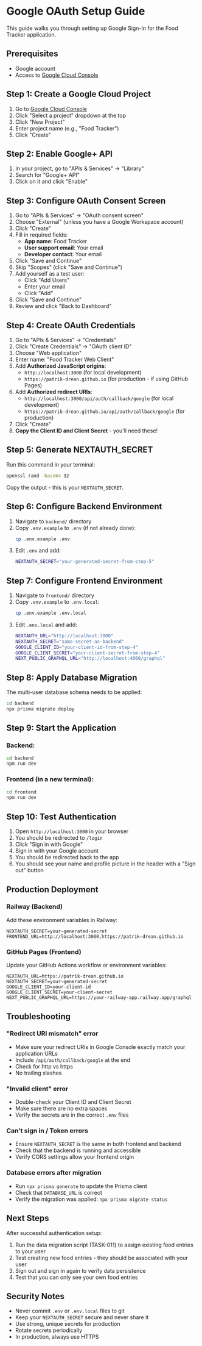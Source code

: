# Google OAuth Setup Guide

This guide walks you through setting up Google Sign-In for the Food Tracker application.

## Prerequisites

- Google account
- Access to [Google Cloud Console](https://console.cloud.google.com/)

## Step 1: Create a Google Cloud Project

1. Go to [Google Cloud Console](https://console.cloud.google.com/)
2. Click "Select a project" dropdown at the top
3. Click "New Project"
4. Enter project name (e.g., "Food Tracker")
5. Click "Create"

## Step 2: Enable Google+ API

1. In your project, go to "APIs & Services" → "Library"
2. Search for "Google+ API"
3. Click on it and click "Enable"

## Step 3: Configure OAuth Consent Screen

1. Go to "APIs & Services" → "OAuth consent screen"
2. Choose "External" (unless you have a Google Workspace account)
3. Click "Create"
4. Fill in required fields:
   - **App name**: Food Tracker
   - **User support email**: Your email
   - **Developer contact**: Your email
5. Click "Save and Continue"
6. Skip "Scopes" (click "Save and Continue")
7. Add yourself as a test user:
   - Click "Add Users"
   - Enter your email
   - Click "Add"
8. Click "Save and Continue"
9. Review and click "Back to Dashboard"

## Step 4: Create OAuth Credentials

1. Go to "APIs & Services" → "Credentials"
2. Click "Create Credentials" → "OAuth client ID"
3. Choose "Web application"
4. Enter name: "Food Tracker Web Client"
5. Add **Authorized JavaScript origins**:
   - `http://localhost:3000` (for local development)
   - `https://patrik-drean.github.io` (for production - if using GitHub Pages)
6. Add **Authorized redirect URIs**:
   - `http://localhost:3000/api/auth/callback/google` (for local development)
   - `https://patrik-drean.github.io/api/auth/callback/google` (for production)
7. Click "Create"
8. **Copy the Client ID and Client Secret** - you'll need these!

## Step 5: Generate NEXTAUTH_SECRET

Run this command in your terminal:

```bash
openssl rand -base64 32
```

Copy the output - this is your `NEXTAUTH_SECRET`.

## Step 6: Configure Backend Environment

1. Navigate to `backend/` directory
2. Copy `.env.example` to `.env` (if not already done):
   ```bash
   cp .env.example .env
   ```
3. Edit `.env` and add:
   ```bash
   NEXTAUTH_SECRET="your-generated-secret-from-step-5"
   ```

## Step 7: Configure Frontend Environment

1. Navigate to `frontend/` directory
2. Copy `.env.example` to `.env.local`:
   ```bash
   cp .env.example .env.local
   ```
3. Edit `.env.local` and add:
   ```bash
   NEXTAUTH_URL="http://localhost:3000"
   NEXTAUTH_SECRET="same-secret-as-backend"
   GOOGLE_CLIENT_ID="your-client-id-from-step-4"
   GOOGLE_CLIENT_SECRET="your-client-secret-from-step-4"
   NEXT_PUBLIC_GRAPHQL_URL="http://localhost:4000/graphql"
   ```

## Step 8: Apply Database Migration

The multi-user database schema needs to be applied:

```bash
cd backend
npx prisma migrate deploy
```

## Step 9: Start the Application

### Backend:
```bash
cd backend
npm run dev
```

### Frontend (in a new terminal):
```bash
cd frontend
npm run dev
```

## Step 10: Test Authentication

1. Open `http://localhost:3000` in your browser
2. You should be redirected to `/login`
3. Click "Sign in with Google"
4. Sign in with your Google account
5. You should be redirected back to the app
6. You should see your name and profile picture in the header with a "Sign out" button

## Production Deployment

### Railway (Backend)

Add these environment variables in Railway:

```
NEXTAUTH_SECRET=your-generated-secret
FRONTEND_URL=http://localhost:3000,https://patrik-drean.github.io
```

### GitHub Pages (Frontend)

Update your GitHub Actions workflow or environment variables:

```
NEXTAUTH_URL=https://patrik-drean.github.io
NEXTAUTH_SECRET=your-generated-secret
GOOGLE_CLIENT_ID=your-client-id
GOOGLE_CLIENT_SECRET=your-client-secret
NEXT_PUBLIC_GRAPHQL_URL=https://your-railway-app.railway.app/graphql
```

## Troubleshooting

### "Redirect URI mismatch" error

- Make sure your redirect URIs in Google Console exactly match your application URLs
- Include `/api/auth/callback/google` at the end
- Check for http vs https
- No trailing slashes

### "Invalid client" error

- Double-check your Client ID and Client Secret
- Make sure there are no extra spaces
- Verify the secrets are in the correct `.env` files

### Can't sign in / Token errors

- Ensure `NEXTAUTH_SECRET` is the same in both frontend and backend
- Check that the backend is running and accessible
- Verify CORS settings allow your frontend origin

### Database errors after migration

- Run `npx prisma generate` to update the Prisma client
- Check that `DATABASE_URL` is correct
- Verify the migration was applied: `npx prisma migrate status`

## Next Steps

After successful authentication setup:

1. Run the data migration script (TASK-011) to assign existing food entries to your user
2. Test creating new food entries - they should be associated with your user
3. Sign out and sign in again to verify data persistence
4. Test that you can only see your own food entries

## Security Notes

- Never commit `.env` or `.env.local` files to git
- Keep your `NEXTAUTH_SECRET` secure and never share it
- Use strong, unique secrets for production
- Rotate secrets periodically
- In production, always use HTTPS
